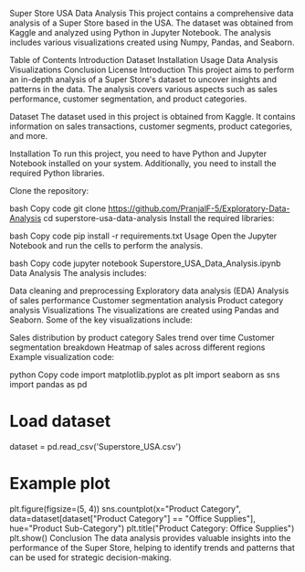 Super Store USA Data Analysis
This project contains a comprehensive data analysis of a Super Store based in the USA. The dataset was obtained from Kaggle and analyzed using Python in Jupyter Notebook. The analysis includes various visualizations created using Numpy, Pandas, and Seaborn.

Table of Contents
Introduction
Dataset
Installation
Usage
Data Analysis
Visualizations
Conclusion
License
Introduction
This project aims to perform an in-depth analysis of a Super Store's dataset to uncover insights and patterns in the data. The analysis covers various aspects such as sales performance, customer segmentation, and product categories.

Dataset
The dataset used in this project is obtained from Kaggle. It contains information on sales transactions, customer segments, product categories, and more.

Installation
To run this project, you need to have Python and Jupyter Notebook installed on your system. Additionally, you need to install the required Python libraries.

Clone the repository:

bash
Copy code
git clone  https://github.com/PranjalF-5/Exploratory-Data-Analysis
cd superstore-usa-data-analysis
Install the required libraries:

bash
Copy code
pip install -r requirements.txt
Usage
Open the Jupyter Notebook and run the cells to perform the analysis.

bash
Copy code
jupyter notebook Superstore_USA_Data_Analysis.ipynb
Data Analysis
The analysis includes:

Data cleaning and preprocessing
Exploratory data analysis (EDA)
Analysis of sales performance
Customer segmentation analysis
Product category analysis
Visualizations
The visualizations are created using Pandas and Seaborn. Some of the key visualizations include:

Sales distribution by product category
Sales trend over time
Customer segmentation breakdown
Heatmap of sales across different regions
Example visualization code:

python
Copy code
import matplotlib.pyplot as plt
import seaborn as sns
import pandas as pd

# Load dataset
dataset = pd.read_csv('Superstore_USA.csv')

# Example plot
plt.figure(figsize=(5, 4))
sns.countplot(x="Product Category", data=dataset[dataset["Product Category"] == "Office Supplies"], hue="Product Sub-Category")
plt.title("Product Category: Office Supplies")
plt.show()
Conclusion
The data analysis provides valuable insights into the performance of the Super Store, helping to identify trends and patterns that can be used for strategic decision-making.
